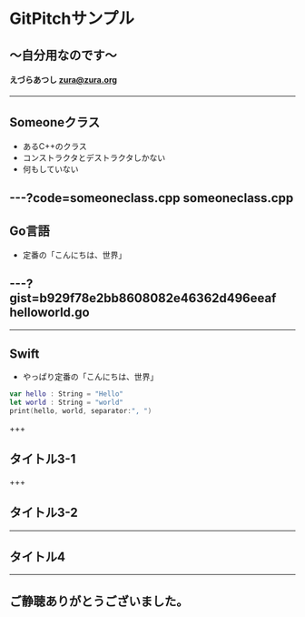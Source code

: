 # GitPitchサンプル
## 〜自分用なのです〜
#### えづらあつし <zura@zura.org>

---

## Someoneクラス
- あるC++のクラス
- コンストラクタとデストラクタしかない
- 何もしていない

---?code=someoneclass.cpp
someoneclass.cpp
---

## Go言語
- 定番の「こんにちは、世界」

---?gist=b929f78e2bb8608082e46362d496eeaf
helloworld.go
---

---

## Swift
- やっぱり定番の「こんにちは、世界」

```swift
var hello : String = "Hello"
let world : String = "world"
print(hello, world, separator:", ")
```

+++

## タイトル3-1

+++

## タイトル3-2

---

## タイトル4

---

## ご静聴ありがとうございました。
